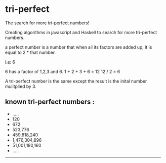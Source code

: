 # tri-perfect
The search for more tri-perfect numbers!

Creating algorithms in javascript and Haskell to search for more tri-perfect numbers.

a perfect number is a number that when all its factors are added up, it is equal to 2 * that number.

i.e: 6

6 has a factor of 1,2,3 and 6.
1 + 2 + 3 + 6 = 12
12 / 2 = 6

A tri-perfect number is the same except the result is the inital number   mulitplied by 3.

known tri-perfect numbers :
---
- .....
- 120
- 672
- 523,776
- 459,818,240
- 1,476,304,896
- 51,001,180,160
- .....
---
